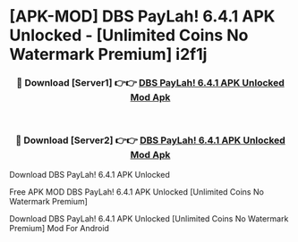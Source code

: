 # [APK-MOD] DBS PayLah! 6.4.1 APK Unlocked - [Unlimited Coins No Watermark Premium] i2f1j



<div align="center">
<h3>🔴 Download [Server1] 👉👉 <a href="https://momento.my/?title=DBS_PayLah!_6.4.1_APK_Unlocked">DBS PayLah! 6.4.1 APK Unlocked Mod Apk</a></h3><br>

<h3>🔴 Download [Server2] 👉👉 <a href="https://momento.my/?title=DBS_PayLah!_6.4.1_APK_Unlocked">DBS PayLah! 6.4.1 APK Unlocked Mod Apk</a></h3>
</div>



Download DBS PayLah! 6.4.1 APK Unlocked 

Free APK MOD DBS PayLah! 6.4.1 APK Unlocked [Unlimited Coins No Watermark Premium]

Download DBS PayLah! 6.4.1 APK Unlocked [Unlimited Coins No Watermark Premium] Mod For Android
